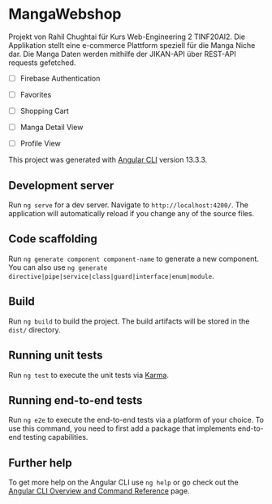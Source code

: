 

# MangaWebshop

Projekt von Rahil Chughtai für Kurs Web-Engineering 2 TINF20AI2.
Die Applikation stellt eine e-commerce Plattform speziell für die Manga Niche dar.
Die Manga Daten werden mithilfe der JIKAN-API über REST-API requests gefetched.

- [ ] Firebase Authentication
- [ ] Favorites
- [ ] Shopping Cart
- [ ] Manga Detail View
- [ ] Profile View


This project was generated with [Angular CLI](https://github.com/angular/angular-cli) version 13.3.3.

## Development server

Run `ng serve` for a dev server. Navigate to `http://localhost:4200/`. The application will automatically reload if you change any of the source files.

## Code scaffolding

Run `ng generate component component-name` to generate a new component. You can also use `ng generate directive|pipe|service|class|guard|interface|enum|module`.

## Build

Run `ng build` to build the project. The build artifacts will be stored in the `dist/` directory.

## Running unit tests

Run `ng test` to execute the unit tests via [Karma](https://karma-runner.github.io).

## Running end-to-end tests

Run `ng e2e` to execute the end-to-end tests via a platform of your choice. To use this command, you need to first add a package that implements end-to-end testing capabilities.

## Further help

To get more help on the Angular CLI use `ng help` or go check out the [Angular CLI Overview and Command Reference](https://angular.io/cli) page.
